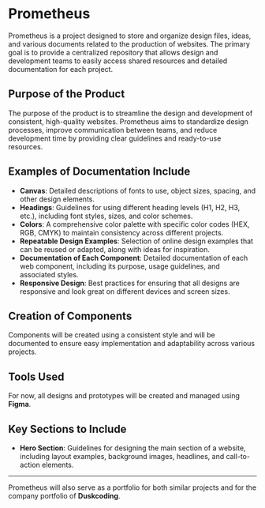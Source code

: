 # **Prometheus**

Prometheus is a project designed to store and organize design files, ideas, and various documents related to the production of websites. The primary goal is to provide a centralized repository that allows design and development teams to easily access shared resources and detailed documentation for each project.

## **Purpose of the Product**

The purpose of the product is to streamline the design and development of consistent, high-quality websites. Prometheus aims to standardize design processes, improve communication between teams, and reduce development time by providing clear guidelines and ready-to-use resources.

## **Examples of Documentation Include**

- **Canvas**: Detailed descriptions of fonts to use, object sizes, spacing, and other design elements.
- **Headings**: Guidelines for using different heading levels (H1, H2, H3, etc.), including font styles, sizes, and color schemes.
- **Colors**: A comprehensive color palette with specific color codes (HEX, RGB, CMYK) to maintain consistency across different projects.
- **Repeatable Design Examples**: Selection of online design examples that can be reused or adapted, along with ideas for inspiration.
- **Documentation of Each Component**: Detailed documentation of each web component, including its purpose, usage guidelines, and associated styles.
- **Responsive Design**: Best practices for ensuring that all designs are responsive and look great on different devices and screen sizes.

## **Creation of Components**

Components will be created using a consistent style and will be documented to ensure easy implementation and adaptability across various projects.

## **Tools Used**

For now, all designs and prototypes will be created and managed using **Figma**.

## **Key Sections to Include**

- **Hero Section**: Guidelines for designing the main section of a website, including layout examples, background images, headlines, and call-to-action elements.

---

Prometheus will also serve as a portfolio for both similar projects and for the company portfolio of **Duskcoding**.
